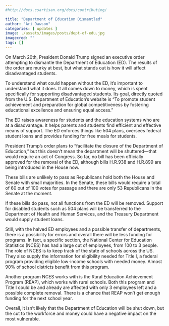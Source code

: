 ```yaml
---
#http://docs.csartisan.org/docs/contributing/

title: "Department of Education Dismantled"
author: "Ari Dawson"
categories: [ updates ]
image: ./assets/images/posts/dept-of-edu.jpg
imagecred: ""
tags: []
---
```

On March 20th, President Donald Trump signed an executive order attempting to dismantle the Department of Education (ED). The results of the order are murky at best, but what stands out is how it will affect disadvantaged students. 

To understand what could happen without the ED, it’s important  to understand what it does. It all comes down to money, which is spent specifically for supporting disadvantaged students. Its goal, directly quoted from the U.S. Department of Education’s website is “To promote student achievement and preparation for global competitiveness by fostering educational excellence and ensuring equal access.”

The ED raises awareness for students and the education systems who are at a disadvantage. It helps parents and students find efficient and effective means of support. The  ED enforces things like 504 plans, oversees federal student loans and provides funding for free meals for students.

President Trump’s order plans to “facilitate the closure of the Department of Education,” but this doesn’t mean the department will be shuttered—that would require an act of Congress. So far, no bill has been officially approved for the removal of the ED, although bills H.R.938 and H.R.899 are being introduced in the House now.

These bills are unlikely to pass as Republicans hold both the House and Senate with small majorities. In the Senate, these bills would require a total of 60 out of 100 votes for passage and there are only 53 Republicans in the Senate at the moment.

If these bills do pass, not all functions from the ED will be removed. Support for disabled students such as 504 plans will be transferred to the Department of Health and Human Services, and the Treasury Department would supply student loans.

Still, with the halved ED employees and a possible transfer of departments, there is a possibility for errors and overall there will be less funding for programs. In fact, a specific section, the National Center for Education Statistics (NCES) has had a large cut of employees,  from 100 to 3 people. The role of NCES is to keep track of the state of schools across the US. They also supply the information for eligibility needed for Title I, a federal program providing eligible low-income schools with needed money. Almost 90% of school districts benefit from this program.

Another program NCES works with is the Rural Education Achievement Program (REAP), which works with rural schools. Both this program and Title I could be and already are affected with only 3 employees left and a possible complete removal. There is a chance that REAP won’t get enough funding for the next school year.

Overall, it isn’t likely that the Department of Education will be shut down, but the cut to the workforce and money could have a negative impact on the most vulnerable.